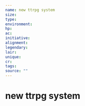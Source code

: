 ```yaml
---
name: new ttrpg system
size: 
type: 
environment: 
hp: 
ac: 
initiative: 
alignment: 
legendary: 
lair: 
unique: 
cr: 
tags: 
source: ""
---
```

# new ttrpg system

